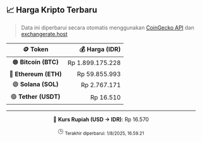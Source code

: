 

<!-- HARGA_KRIPTO -->
## 📈 Harga Kripto Terbaru

> Data ini diperbarui secara otomatis menggunakan [CoinGecko API](https://www.coingecko.com/) dan [exchangerate.host](https://exchangerate.host/)

<div align="center">

| 🪙 Token | 💰 Harga (IDR) |
|:------:|---------------:|
| 🟠 **Bitcoin (BTC)**   | Rp 1.899.175.228 |
| 🔵 **Ethereum (ETH)**  | Rp 59.855.993 |
| 🟣 **Solana (SOL)**    | Rp 2.767.171 |
| 🟢 **Tether (USDT)**   | Rp 16.510 |

---

💱 **Kurs Rupiah (USD → IDR)**: Rp 16.570

🕒 <sub>Terakhir diperbarui: 1/8/2025, 16.59.21</sub>

</div>
<!-- /HARGA_KRIPTO -->